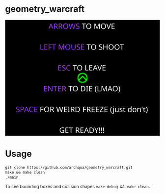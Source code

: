 # geometry\_warcraft

![](geometry_warcraft_welcome.png)

# Usage
```
git clone https://github.com/archqua/geometry_warcraft.git
make && make clean
./main
```

To see bounding boxes and collision shapes `make debug && make clean`.
